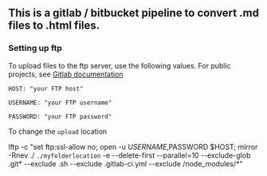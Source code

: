 ## This is a gitlab / bitbucket pipeline to convert .md files to .html files.

### Setting up ftp 

To upload files to the ftp server, use the following values. 
For public projects, see [Gitlab documentation](https://docs.gitlab.com/ee/ci/variables/#variables)

`HOST: "your FTP host"`

`USERNAME: "your FTP username"`

`PASSWORD: "your FTP password"`

To change the `upload` location

lftp -c  "set ftp:ssl-allow no; open -u $USERNAME,$PASSWORD $HOST; mirror -Rnev ./ `./myfolderlocation`  -e --delete-first --parallel=10 --exclude-glob .git* --exclude .sh --exclude .gitlab-ci.yml 
--exclude /node_modules/*" 
